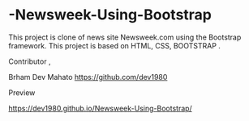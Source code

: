 # -Newsweek-Using-Bootstrap
This project is clone of news site Newsweek.com using the Bootstrap framework.
This project is based on HTML, CSS, BOOTSTRAP .

Contributor ,

Brham Dev Mahato https://github.com/dev1980



Preview

https://dev1980.github.io/Newsweek-Using-Bootstrap/
